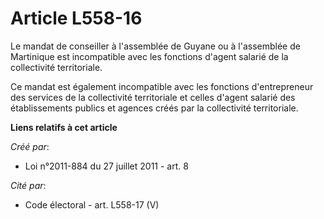 # Article L558-16

Le mandat de conseiller à l'assemblée de Guyane ou à l'assemblée de Martinique est incompatible avec les fonctions d'agent
salarié de la collectivité territoriale. 

Ce mandat est également incompatible avec les fonctions d'entrepreneur des services de la collectivité territoriale et celles
d'agent salarié des établissements publics et agences créés par la collectivité territoriale.

**Liens relatifs à cet article**

_Créé par_:

  - Loi n°2011-884 du 27 juillet 2011 - art. 8

_Cité par_:

  - Code électoral - art. L558-17 (V)
